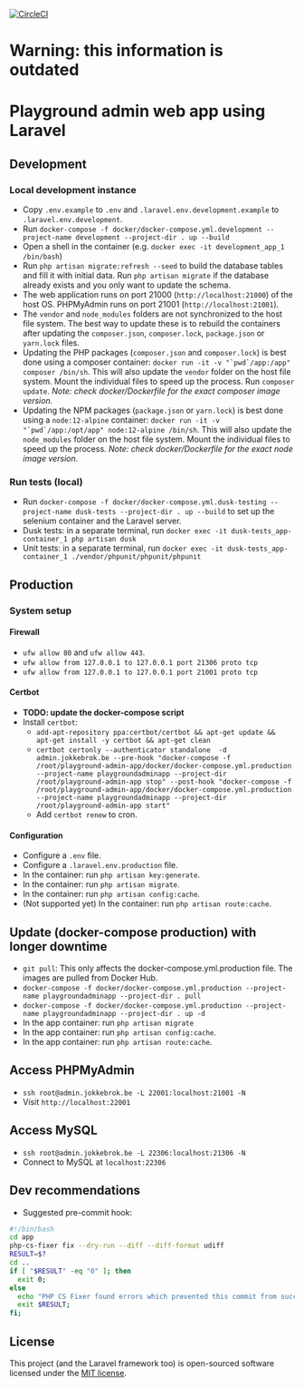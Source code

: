 [![CircleCI](https://circleci.com/gh/FKint/playground-admin-app/tree/master.svg?style=svg)](https://circleci.com/gh/FKint/playground-admin-app/tree/master)

# Warning: this information is outdated

# Playground admin web app using Laravel

## Development

### Local development instance

* Copy `.env.example` to `.env` and `.laravel.env.development.example` to `.laravel.env.development`.
* Run `docker-compose -f docker/docker-compose.yml.development --project-name development --project-dir . up --build`
* Open a shell in the container (e.g. `docker exec -it development_app_1 /bin/bash`)
* Run `php artisan migrate:refresh --seed` to build the database tables and fill it with initial data. Run `php artisan migrate` if the database already exists and you only want to update the schema.
* The web application runs on port 21000 (`http://localhost:21000`) of the host OS. PHPMyAdmin runs on port 21001 (`http://localhost:21001`).
* The `vendor` and `node_modules` folders are not synchronized to the host file system. The best way to update these is to rebuild the containers after updating the `composer.json`, `composer.lock`, `package.json` or `yarn.lock` files. 
* Updating the PHP packages (`composer.json` and `composer.lock`) is best done using a composer container: ```docker run -it -v "`pwd`/app:/app" composer /bin/sh```. This will also update the `vendor` folder on the host file system. Mount the individual files to speed up the process. Run `composer update`. *Note: check docker/Dockerfile for the exact composer image version.*
* Updating the NPM packages (`package.json` or `yarn.lock`) is best done using a `node:12-alpine` container: ```docker run -it -v "`pwd`/app:/opt/app" node:12-alpine /bin/sh```. This will also update the `node_modules` folder on the host file system. Mount the individual files to speed up the process. *Note: check docker/Dockerfile for the exact node image version.*


### Run tests (local)
* Run `docker-compose -f docker/docker-compose.yml.dusk-testing --project-name dusk-tests --project-dir . up --build` to set up the selenium container and the Laravel server.
* Dusk tests: in a separate terminal, run `docker exec -it dusk-tests_app-container_1 php artisan dusk`
* Unit tests: in a separate terminal, run `docker exec -it dusk-tests_app-container_1 ./vendor/phpunit/phpunit/phpunit`

## Production

### System setup

#### Firewall
* `ufw allow 80` and `ufw allow 443`.
* `ufw allow from 127.0.0.1 to 127.0.0.1 port 21306 proto tcp`
* `ufw allow from 127.0.0.1 to 127.0.0.1 port 21001 proto tcp`

#### Certbot
* **TODO: update the docker-compose script**
* Install `certbot`:
    * `add-apt-repository ppa:certbot/certbot && apt-get update && apt-get install -y certbot && apt-get clean`
    * `certbot certonly --authenticator standalone  -d admin.jokkebrok.be --pre-hook "docker-compose -f /root/playground-admin-app/docker/docker-compose.yml.production --project-name playgroundadminapp --project-dir /root/playground-admin-app stop" --post-hook "docker-compose -f /root/playground-admin-app/docker/docker-compose.yml.production  --project-name playgroundadminapp --project-dir /root/playground-admin-app start"`
    * Add `certbot renew` to cron.

#### Configuration
* Configure a `.env` file.
* Configure a `.laravel.env.production` file.
* In the container: run `php artisan key:generate`.
* In the container: run `php artisan migrate`.
* In the container: run `php artisan config:cache`.
* (Not supported yet) In the container: run `php artisan route:cache`.

## Update (docker-compose production) with longer downtime
* `git pull`: This only affects the docker-compose.yml.production file. The images are pulled from Docker Hub.
* `docker-compose -f docker/docker-compose.yml.production --project-name playgroundadminapp --project-dir . pull`
* `docker-compose -f docker/docker-compose.yml.production --project-name playgroundadminapp --project-dir . up -d`
* In the app container: run `php artisan migrate`
* In the app container: run `php artisan config:cache`.
* In the app container: run `php artisan route:cache`.

## Access PHPMyAdmin 
* `ssh root@admin.jokkebrok.be -L 22001:localhost:21001 -N`
* Visit `http://localhost:22001`

## Access MySQL
* `ssh root@admin.jokkebrok.be -L 22306:localhost:21306 -N`
* Connect to MySQL at `localhost:22306`

## Dev recommendations
* Suggested pre-commit hook: 

```bash
#!/bin/bash
cd app
php-cs-fixer fix --dry-run --diff --diff-format udiff
RESULT=$?
cd ..
if [ "$RESULT" -eq "0" ]; then
  exit 0;
else
  echo "PHP CS Fixer found errors which prevented this commit from succeeding.";
  exit $RESULT;
fi;
```

## License
This project (and the Laravel framework too) is open-sourced software licensed under the [MIT license](http://opensource.org/licenses/MIT).
